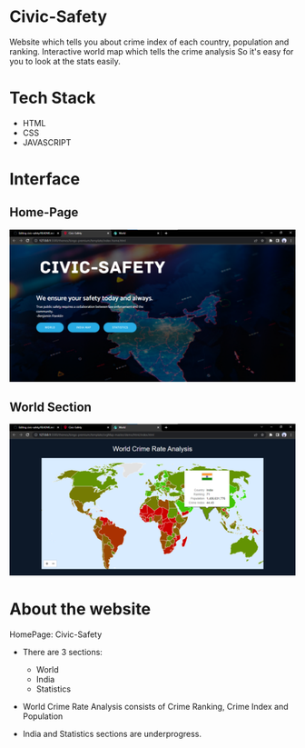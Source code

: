 # Civic-Safety

Website which tells you about crime index of each country, population and ranking. Interactive world map which tells the crime analysis
So it's easy for you to look at the stats easily.

# Tech Stack
- HTML
- CSS
- JAVASCRIPT

# Interface

## Home-Page
<img src="https://raw.githubusercontent.com/tanmaypradhan4112/civic-safety/main/civic%20homepage.png">

## World Section
<img src ="https://raw.githubusercontent.com/tanmaypradhan4112/civic-safety/civic-safety-readme/world%20map.png">

# About the website
HomePage: Civic-Safety
- There are 3 sections:

  - World
  - India
  - Statistics

- World Crime Rate Analysis consists of Crime Ranking, Crime Index and Population
- India and Statistics sections are underprogress.

  
